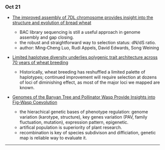 ### Oct 21

- [The improved assembly of 7DL chromosome provides insight into the structure and evolution of bread wheat](https://onlinelibrary.wiley.com/doi/full/10.1111/pbi.13240)
  - BAC library sequencing is still a useful approach in genome assembly and gap closing.
  - the robust and straightforward way to selection status: dN/dS ratio.
  - author: Ming‐Cheng Luo, Rudi Appels, David Edwards, Song Weining

- [Limited haplotype diversity underlies polygenic trait architecture across 70 years of wheat breeding](https://www.biorxiv.org/content/10.1101/2020.09.15.296533v1.full)
  - Historically, wheat breeding has reshuffled a limited palette of haplotypes; continued improvement will require selection at dozens of loci of diminishing effect, as most of the major loci we mapped are known.
  
- [Genomes of the Banyan Tree and Pollinator Wasp Provide Insights into Fig-Wasp Coevolution](https://www.sciencedirect.com/science/article/pii/S009286742031240X)
  - the hierachical genetic bases of phenotype regulation: genome variation (karotype, structure), key genes variation (PAV, family fluctuation, mutation), expression pattern, epigenetic.
  - artifical population is superiority of plant research. 
  - recombination is key of species subdivison and difficiation, genetic map is reliable way to evaluate it.

----